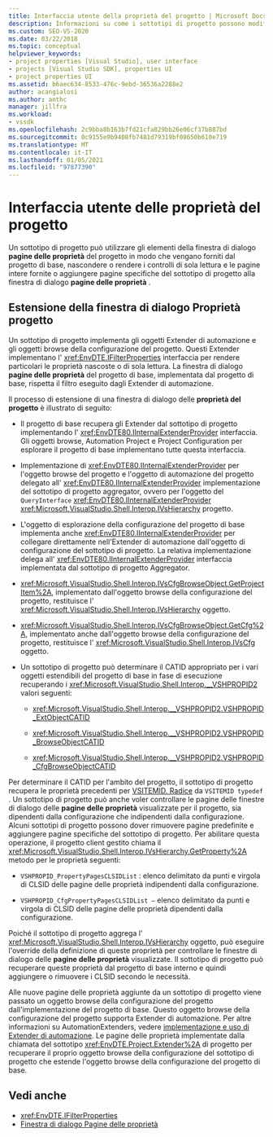 ```yaml
---
title: Interfaccia utente della proprietà del progetto | Microsoft Docs
description: Informazioni su come i sottotipi di progetto possono modificare la finestra di dialogo Pagine delle proprietà del progetto come fornito dal progetto di base.
ms.custom: SEO-VS-2020
ms.date: 03/22/2018
ms.topic: conceptual
helpviewer_keywords:
- project properties [Visual Studio], user interface
- projects [Visual Studio SDK], properties UI
- project properties UI
ms.assetid: b6aec634-8533-476c-9ebd-36536a2288e2
author: acangialosi
ms.author: anthc
manager: jillfra
ms.workload:
- vssdk
ms.openlocfilehash: 2c9bba8b163b7fd21cfa829bb26e06cf37b887bd
ms.sourcegitcommit: 0c9155e9b9408fb7481d79319bf08650b610e719
ms.translationtype: MT
ms.contentlocale: it-IT
ms.lasthandoff: 01/05/2021
ms.locfileid: "97877390"
---
```

# <a name="project-property-user-interface"></a>Interfaccia utente delle proprietà del progetto

Un sottotipo di progetto può utilizzare gli elementi della finestra di dialogo **pagine delle proprietà** del progetto in modo che vengano forniti dal progetto di base, nascondere o rendere i controlli di sola lettura e le pagine intere fornite o aggiungere pagine specifiche del sottotipo di progetto alla finestra di dialogo **pagine delle proprietà** .

## <a name="extending-the-project-property-dialog-box"></a>Estensione della finestra di dialogo Proprietà progetto

Un sottotipo di progetto implementa gli oggetti Extender di automazione e gli oggetti browse della configurazione del progetto. Questi Extender implementano l' <xref:EnvDTE.IFilterProperties> interfaccia per rendere particolari le proprietà nascoste o di sola lettura. La finestra di dialogo **pagine delle proprietà** del progetto di base, implementata dal progetto di base, rispetta il filtro eseguito dagli Extender di automazione.

Il processo di estensione di una finestra di dialogo delle **proprietà del progetto** è illustrato di seguito:

- Il progetto di base recupera gli Extender dal sottotipo di progetto implementando l' <xref:EnvDTE80.IInternalExtenderProvider> interfaccia. Gli oggetti browse, Automation Project e Project Configuration per esplorare il progetto di base implementano tutte questa interfaccia.

- Implementazione di <xref:EnvDTE80.IInternalExtenderProvider> per l'oggetto browse del progetto e l'oggetto di automazione del progetto delegato all' <xref:EnvDTE80.IInternalExtenderProvider> implementazione del sottotipo di progetto aggregator, ovvero per l'oggetto del `QueryInterface` <xref:EnvDTE80.IInternalExtenderProvider> <xref:Microsoft.VisualStudio.Shell.Interop.IVsHierarchy> progetto.

- L'oggetto di esplorazione della configurazione del progetto di base implementa anche <xref:EnvDTE80.IInternalExtenderProvider> per collegare direttamente nell'Extender di automazione dall'oggetto di configurazione del sottotipo di progetto. La relativa implementazione delega all' <xref:EnvDTE80.IInternalExtenderProvider> interfaccia implementata dal sottotipo di progetto Aggregator.

- <xref:Microsoft.VisualStudio.Shell.Interop.IVsCfgBrowseObject.GetProjectItem%2A>, implementato dall'oggetto browse della configurazione del progetto, restituisce l' <xref:Microsoft.VisualStudio.Shell.Interop.IVsHierarchy> oggetto.

- <xref:Microsoft.VisualStudio.Shell.Interop.IVsCfgBrowseObject.GetCfg%2A>, implementato anche dall'oggetto browse della configurazione del progetto, restituisce l' <xref:Microsoft.VisualStudio.Shell.Interop.IVsCfg> oggetto.

- Un sottotipo di progetto può determinare il CATID appropriato per i vari oggetti estendibili del progetto di base in fase di esecuzione recuperando i <xref:Microsoft.VisualStudio.Shell.Interop.__VSHPROPID2> valori seguenti:

  - <xref:Microsoft.VisualStudio.Shell.Interop.__VSHPROPID2.VSHPROPID_ExtObjectCATID>

  - <xref:Microsoft.VisualStudio.Shell.Interop.__VSHPROPID2.VSHPROPID_BrowseObjectCATID>

  - <xref:Microsoft.VisualStudio.Shell.Interop.__VSHPROPID2.VSHPROPID_CfgBrowseObjectCATID>

Per determinare il CATID per l'ambito del progetto, il sottotipo di progetto recupera le proprietà precedenti per [VSITEMID. Radice](<xref:Microsoft.VisualStudio.VSConstants.VSITEMID#Microsoft_VisualStudio_VSConstants_VSITEMID_Root>) da `VSITEMID typedef` . Un sottotipo di progetto può anche voler controllare le pagine delle finestre di dialogo delle **pagine delle proprietà** visualizzate per il progetto, sia dipendenti dalla configurazione che indipendenti dalla configurazione. Alcuni sottotipi di progetto possono dover rimuovere pagine predefinite e aggiungere pagine specifiche del sottotipo di progetto. Per abilitare questa operazione, il progetto client gestito chiama il <xref:Microsoft.VisualStudio.Shell.Interop.IVsHierarchy.GetProperty%2A> metodo per le proprietà seguenti:

- `VSHPROPID_PropertyPagesCLSIDList` : elenco delimitato da punti e virgola di CLSID delle pagine delle proprietà indipendenti dalla configurazione.

- `VSHPROPID_CfgPropertyPagesCLSIDList —` elenco delimitato da punti e virgola di CLSID delle pagine delle proprietà dipendenti dalla configurazione.

Poiché il sottotipo di progetto aggrega l' <xref:Microsoft.VisualStudio.Shell.Interop.IVsHierarchy> oggetto, può eseguire l'override della definizione di queste proprietà per controllare le finestre di dialogo delle **pagine delle proprietà** visualizzate. Il sottotipo di progetto può recuperare queste proprietà dal progetto di base interno e quindi aggiungere o rimuovere i CLSID secondo le necessità.

Alle nuove pagine delle proprietà aggiunte da un sottotipo di progetto viene passato un oggetto browse della configurazione del progetto dall'implementazione del progetto di base. Questo oggetto browse della configurazione del progetto supporta Extender di automazione. Per altre informazioni su AutomationExtenders, vedere [implementazione e uso di Extender di automazione](/previous-versions/0y92k2w2(v=vs.140)). Le pagine delle proprietà implementate dalla chiamata del sottotipo <xref:EnvDTE.Project.Extender%2A> di progetto per recuperare il proprio oggetto browse della configurazione del sottotipo di progetto che estende l'oggetto browse della configurazione del progetto di base.

## <a name="see-also"></a>Vedi anche

- <xref:EnvDTE.IFilterProperties>
- [Finestra di dialogo Pagine delle proprietà](/previous-versions/visualstudio/visual-studio-2010/as5chysf(v=vs.100))